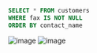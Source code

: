 ```sql
SELECT * FROM customers
WHERE fax IS NOT NULL
ORDER BY contact_name
```
![image](https://user-images.githubusercontent.com/122670933/220982641-42f74f56-11e0-455d-95a5-11de920dda4d.png)
![image](https://user-images.githubusercontent.com/122670933/220982692-ea2ec82a-dfd7-40a8-8491-f3d13b59e9e7.png)
